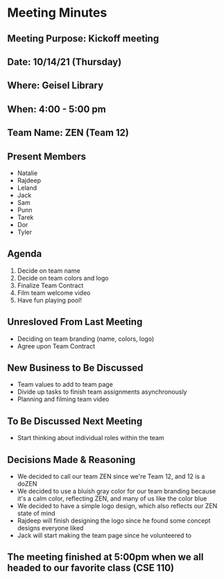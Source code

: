 # Meeting Minutes
## Meeting Purpose: Kickoff meeting
## Date: 10/14/21 (Thursday)
## Where: Geisel Library
## When: 4:00 - 5:00 pm
## Team Name: ZEN (Team 12)

## Present Members
- Natalie
- Rajdeep
- Leland
- Jack
- Sam
- Punn
- Tarek
- Dor
- Tyler

## Agenda
1. Decide on team name
2. Decide on team colors and logo
3. Finalize Team Contract
4. Film team welcome video
5. Have fun playing pool!

## Unresloved From Last Meeting
- Deciding on team branding (name, colors, logo)
- Agree upon Team Contract

## New Business to Be Discussed
- Team values to add to team page
- Divide up tasks to finish team assignments asynchronously
- Planning and filming team video

## To Be Discussed Next Meeting
- Start thinking about individual roles within the team

## Decisions Made & Reasoning
- We decided to call our team ZEN since we're Team 12, and 12 is a doZEN
- We decided to use a bluish gray color for our team branding because it's a calm color, reflecting ZEN, and many of us like the color blue
- We decided to have a simple logo design, which also reflects our ZEN state of mind
- Rajdeep will finish designing the logo since he found some concept designs everyone liked
- Jack will start making the team page since he volunteered to

## The meeting finished at 5:00pm when we all headed to our favorite class (CSE 110)





